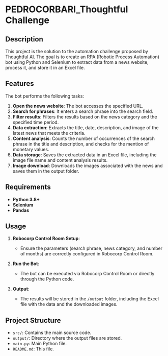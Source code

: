 # PEDROCORBARI_Thoughtful Challenge

## Description

This project is the solution to the automation challenge proposed by Thoughtful AI. The goal is to create an RPA (Robotic Process Automation) bot using Python and Selenium to extract data from a news website, process it, and store it in an Excel file.

## Features

The bot performs the following tasks:

1. **Open the news website**: The bot accesses the specified URL.
2. **Search for phrases**: It enters a search phrase into the search field.
3. **Filter results**: Filters the results based on the news category and the specified time period.
4. **Data extraction**: Extracts the title, date, description, and image of the latest news that meets the criteria.
5. **Content analysis**: Counts the number of occurrences of the search phrase in the title and description, and checks for the mention of monetary values.
6. **Data storage**: Saves the extracted data in an Excel file, including the image file name and content analysis results.
7. **Image download**: Downloads the images associated with the news and saves them in the output folder.

## Requirements

- **Python 3.8+**
- **Selenium**
- **Pandas**


## Usage

1. **Robocorp Control Room Setup**:
   - Ensure the parameters (search phrase, news category, and number of months) are correctly configured in Robocorp Control Room.

2. **Run the Bot**:
   - The bot can be executed via Robocorp Control Room or directly through the Python code.

3. **Output**:
   - The results will be stored in the `/output` folder, including the Excel file with the data and the downloaded images.

## Project Structure

- `src/`: Contains the main source code.
- `output/`: Directory where the output files are stored.
- `main.py`: Main Python file.
- `README.md`: This file.
